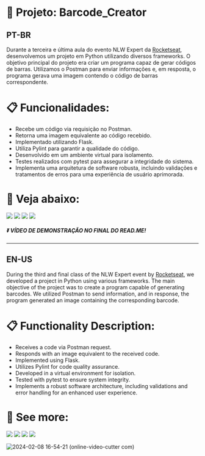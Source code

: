 # :briefcase: Projeto: Barcode_Creator
## PT-BR
Durante a terceira e última aula do evento NLW Expert da [Rocketseat](https://app.rocketseat.com.br/), desenvolvemos um projeto em Python utilizando diversos frameworks. O objetivo principal do projeto era criar um programa capaz de gerar códigos de barras. Utilizamos o Postman para enviar informações e, em resposta, o programa gerava uma imagem contendo o código de barras correspondente.

# :clipboard: Funcionalidades:

- Recebe um código via requisição no Postman.
- Retorna uma imagem equivalente ao código recebido.
- Implementado utilizando Flask.
- Utiliza Pylint para garantir a qualidade do código.
- Desenvolvido em um ambiente virtual para isolamento.
- Testes realizados com pytest para assegurar a integridade do sistema.
- Implementa uma arquitetura de software robusta, incluindo validações e tratamentos de erros para uma experiência de usuário aprimorada.









# 🚀 Veja abaixo:
<a href="https://www.instagram.com/devgferreira/" target="_blank"><img loading="lazy" src="https://img.shields.io/badge/-Instagram-%23E4405F?style=for-the-badge&logo=instagram&logoColor=white" target="_blank"></a>
<a href="https://www.linkedin.com/in/guilherme-ferreira-25738427a/" target="_blank"><img loading="lazy" src="https://img.shields.io/badge/-LinkedIn-%230077B5?style=for-the-badge&logo=linkedin&logoColor=white" target="_blank"></a> <a href="https://www.tiktok.com/@devgferreira" target="_blank"><img loading="lazy" src="https://img.shields.io/badge/-tiktok-617?style=for-the-badge&logo=tiktok" target="_blank"></a> <a href="https://linkr.bio/DevFerreira" target="_blank"><img loading="lazy" src="https://img.shields.io/badge/-links-000?style=for-the-badge" target="_blank"></a>




##### ⏬ VÍDEO DE DEMONSTRAÇÃO NO FINAL DO READ.ME!








-----------------



## EN-US
During the third and final class of the NLW Expert event by [Rocketseat](https://app.rocketseat.com.br/), we developed a project in Python using various frameworks. The main objective of the project was to create a program capable of generating barcodes. We utilized Postman to send information, and in response, the program generated an image containing the corresponding barcode.

# :clipboard: Functionality Description:

- Receives a code via Postman request.
- Responds with an image equivalent to the received code.
- Implemented using Flask.
- Utilizes Pylint for code quality assurance.
- Developed in a virtual environment for isolation.
- Tested with pytest to ensure system integrity.
- Implements a robust software architecture, including validations and error handling for an enhanced user experience.



# 🚀 See more:
<a href="https://www.instagram.com/devgferreira/" target="_blank"><img loading="lazy" src="https://img.shields.io/badge/-Instagram-%23E4405F?style=for-the-badge&logo=instagram&logoColor=white" target="_blank"></a>
<a href="https://www.linkedin.com/in/guilherme-ferreira-25738427a/" target="_blank"><img loading="lazy" src="https://img.shields.io/badge/-LinkedIn-%230077B5?style=for-the-badge&logo=linkedin&logoColor=white" target="_blank"></a> <a href="https://www.tiktok.com/@devgferreira" target="_blank"><img loading="lazy" src="https://img.shields.io/badge/-tiktok-617?style=for-the-badge&logo=tiktok" target="_blank"></a> <a href="https://linkr.bio/DevFerreira" target="_blank"><img loading="lazy" src="https://img.shields.io/badge/-links-000?style=for-the-badge" target="_blank"></a>



![2024-02-08 16-54-21 (online-video-cutter com)](https://github.com/GuilhermeF-R/Barcode-Creator/assets/136031870/99df2f5c-b39a-4766-9c83-3e1fec4a1761)

  


